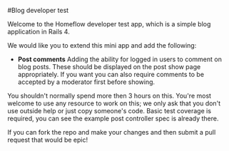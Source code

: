 #Blog developer test

Welcome to the Homeflow developer test app, which is a simple blog application in Rails 4.

We would like you to extend this mini app and add the following:

-	**Post comments** Adding the ability for logged in users to comment on blog posts. These should be displayed on the post show page appropriately. If you want you can also require comments to be accepted by a moderator first before showing.

You shouldn't normally spend more then 3 hours on this. You're most welcome to use any resource to work on this; we only ask that you don't use outside help or just copy someone's code. Basic test coverage is required, you can see the example post controller spec is already there.

If you can fork the repo and make your changes and then submit a pull request that would be epic!
